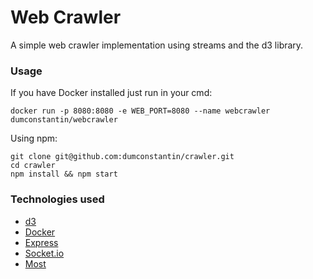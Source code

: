 # Web Crawler

A simple web crawler implementation using streams and the d3 library.

### Usage

If you have Docker installed just run in your cmd:

```
docker run -p 8080:8080 -e WEB_PORT=8080 --name webcrawler dumconstantin/webcrawler
```

Using npm:

```
git clone git@github.com:dumconstantin/crawler.git
cd crawler
npm install && npm start
```

### Technologies used

* [d3](https://github.com/d3/d3)
* [Docker](https://www.docker.com)
* [Express](http://expressjs.com)
* [Socket.io](http://socket.io)
* [Most](https://github.com/cujojs/most)
